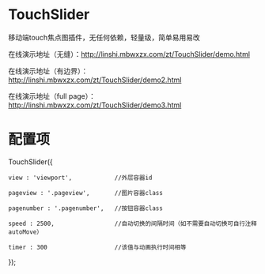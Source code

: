 # TouchSlider
移动端touch焦点图插件，无任何依赖，轻量级，简单易用易改

在线演示地址（无缝）：http://linshi.mbwxzx.com/zt/TouchSlider/demo.html

在线演示地址（有边界）：http://linshi.mbwxzx.com/zt/TouchSlider/demo2.html

在线演示地址（full page）：http://linshi.mbwxzx.com/zt/TouchSlider/demo3.html


# 配置项
TouchSlider({

    view : 'viewport',            //外层容器id

    pageview : '.pageview',       //图片容器class

    pagenumber : '.pagenumber',   //按钮容器class

    speed : 2500,                 //自动切换的间隔时间（如不需要自动切换可自行注释autoMove）

    timer : 300                   //该值与动画执行时间相等

});
